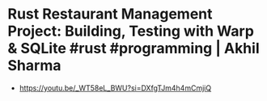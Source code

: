 # Rust Restaurant Management Project: Building, Testing with Warp & SQLite #rust #programming | Akhil Sharma
- https://youtu.be/_WT58eL_BWU?si=DXfgTJm4h4mCmjiQ
